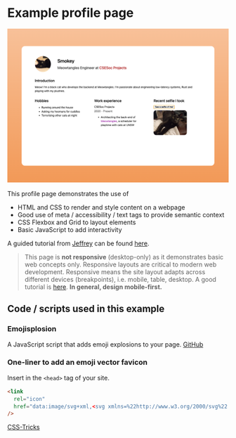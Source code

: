 # Example profile page

![Screenshot of profile page](screenshot.png)

This profile page demonstrates the use of

- HTML and CSS to render and style content on a webpage
- Good use of meta / accessibility / text tags to provide semantic context
- CSS Flexbox and Grid to layout elements
- Basic JavaScript to add interactivity

A guided tutorial from [Jeffrey](https://github.com/jeffreydyao) can be found [here](https://www.loom.com/share/2dec5e825f3e4c0b9ea1a8ebdcd0871e).

> This page is **not responsive** (desktop-only) as it demonstrates basic web concepts only. Responsive layouts are critical to modern web development. Responsive means the site layout adapts across different devices (breakpoints), i.e. mobile, table, desktop. A good tutorial is [here](https://developer.mozilla.org/en-US/docs/Learn/CSS/CSS_layout/Responsive_Design). **In general, design mobile-first.**

## Code / scripts used in this example

### Emojisplosion

A JavaScript script that adds emoji explosions to your page.
[GitHub](https://github.com/JoshuaKGoldberg/emojisplosion)

### One-liner to add an emoji vector favicon

Insert in the `<head>` tag of your site.

```html
<link
  rel="icon"
  href="data:image/svg+xml,<svg xmlns=%22http://www.w3.org/2000/svg%22 viewBox=%220 0 100 100%22><text y=%22.9em%22 font-size=%2290%22>🎯</text></svg>"
/>
```

[CSS-Tricks](https://css-tricks.com/emoji-as-a-favicon/)
